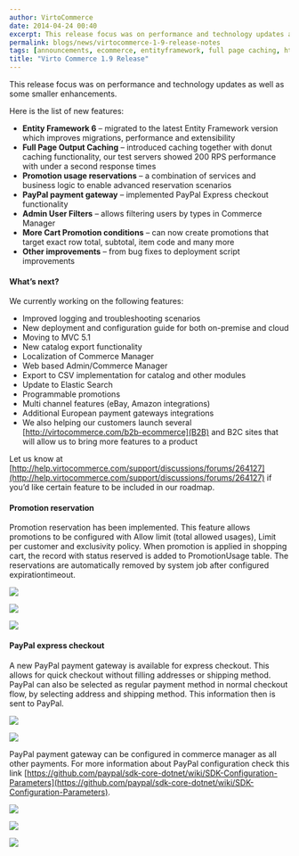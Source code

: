 ```yaml
---
author: VirtoCommerce
date: 2014-04-24 00:40
excerpt: This release focus was on performance and technology updates as well as some smaller enhancements.
permalink: blogs/news/virtocommerce-1-9-release-notes
tags: [announcements, ecommerce, entityframework, full page caching, html5, localization, paypal]
title: "Virto Commerce 1.9 Release"
---
```

This release focus was on performance and technology updates as well as some smaller enhancements.

Here is the list of new features:

* **Entity Framework 6** – migrated to the latest Entity Framework version which improves migrations, performance and extensibility
* **Full Page Output Caching** – introduced caching together with donut caching functionality, our test servers showed 200 RPS performance with under a second response times
* **Promotion usage reservations** – a combination of services and business logic to enable advanced reservation scenarios
* **PayPal payment gateway** – implemented PayPal Express checkout functionality
* **Admin User Filters** – allows filtering users by types in Commerce Manager
* **More Cart Promotion conditions** – can now create promotions that target exact row total, subtotal, item code and many more
* **Other improvements** – from bug fixes to deployment script improvements

#### What’s next?

We currently working on the following features:

* Improved logging and troubleshooting scenarios
* New deployment and configuration guide for both on-premise and cloud
* Moving to MVC 5.1
* New catalog export functionality
* Localization of Commerce Manager
* Web based Admin/Commerce Manager
* Export to CSV implementation for catalog and other modules
* Update to Elastic Search
* Programmable promotions
* Multi channel features (eBay, Amazon integrations)
* Additional European payment gateways integrations
* We also helping our customers launch several [http://virtocommerce.com/b2b-ecommerce](B2B) and B2C sites that will allow us to bring more features to a product

Let us know at [http://help.virtocommerce.com/support/discussions/forums/264127](http://help.virtocommerce.com/support/discussions/forums/264127) if you’d like certain feature to be included in our roadmap.

#### Promotion reservation

Promotion reservation has been implemented. This feature allows promotions to be configured with Allow limit (total allowed usages), Limit per customer and exclusivity policy. When promotion is applied in shopping cart, the record with status reserved is added to PromotionUsage table. The reservations are automatically removed by system job after configured expirationtimeout.

![](/assets/cms-content/blogs/vccom/assets/clip_image002d.jpg)

![](/assets/cms-content/blogs/vccom/assets/clip_image004d.jpg)

![](/assets/cms-content/blogs/vccom/assets/clip_image006d.jpg)

#### PayPal express checkout

A new PayPal payment gateway is available for express checkout. This allows for quick checkout without filling addresses or shipping method. PayPal can also be selected as regular payment method in normal checkout flow, by selecting address and shipping method. This information then is sent to PayPal.

![](/assets/cms-content/blogs/vccom/assets/clip_image008d.jpg)

![](/assets/cms-content/blogs/vccom/assets/clip_image010d.jpg)

PayPal payment gateway can be configured in commerce manager as all other payments. For more information about PayPal configuration check this link [https://github.com/paypal/sdk-core-dotnet/wiki/SDK-Configuration-Parameters](https://github.com/paypal/sdk-core-dotnet/wiki/SDK-Configuration-Parameters).

![](/assets/cms-content/blogs/vccom/assets/clip_image012d.jpg)

![](/assets/cms-content/blogs/vccom/assets/clip_image014d.jpg)

![](/assets/cms-content/blogs/vccom/assets/clip_image016d.jpg)
